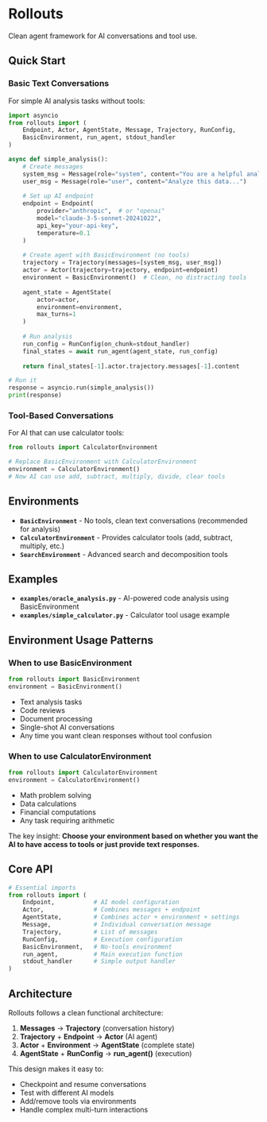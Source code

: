 # Rollouts

Clean agent framework for AI conversations and tool use.

## Quick Start

### Basic Text Conversations

For simple AI analysis tasks without tools:

```python
import asyncio
from rollouts import (
    Endpoint, Actor, AgentState, Message, Trajectory, RunConfig,
    BasicEnvironment, run_agent, stdout_handler
)

async def simple_analysis():
    # Create messages
    system_msg = Message(role="system", content="You are a helpful analyst.")
    user_msg = Message(role="user", content="Analyze this data...")
    
    # Set up AI endpoint
    endpoint = Endpoint(
        provider="anthropic",  # or "openai"
        model="claude-3-5-sonnet-20241022",
        api_key="your-api-key",
        temperature=0.1
    )
    
    # Create agent with BasicEnvironment (no tools)
    trajectory = Trajectory(messages=[system_msg, user_msg])
    actor = Actor(trajectory=trajectory, endpoint=endpoint)
    environment = BasicEnvironment()  # Clean, no distracting tools
    
    agent_state = AgentState(
        actor=actor,
        environment=environment,
        max_turns=1
    )
    
    # Run analysis
    run_config = RunConfig(on_chunk=stdout_handler)
    final_states = await run_agent(agent_state, run_config)
    
    return final_states[-1].actor.trajectory.messages[-1].content

# Run it
response = asyncio.run(simple_analysis())
print(response)
```

### Tool-Based Conversations

For AI that can use calculator tools:

```python
from rollouts import CalculatorEnvironment

# Replace BasicEnvironment with CalculatorEnvironment
environment = CalculatorEnvironment()
# Now AI can use add, subtract, multiply, divide, clear tools
```

## Environments

- **`BasicEnvironment`** - No tools, clean text conversations (recommended for analysis)
- **`CalculatorEnvironment`** - Provides calculator tools (add, subtract, multiply, etc.)
- **`SearchEnvironment`** - Advanced search and decomposition tools

## Examples

- **`examples/oracle_analysis.py`** - AI-powered code analysis using BasicEnvironment
- **`examples/simple_calculator.py`** - Calculator tool usage example

## Environment Usage Patterns

### When to use BasicEnvironment
```python
from rollouts import BasicEnvironment
environment = BasicEnvironment()
```
- Text analysis tasks
- Code reviews
- Document processing
- Single-shot AI conversations
- Any time you want clean responses without tool confusion

### When to use CalculatorEnvironment
```python
from rollouts import CalculatorEnvironment
environment = CalculatorEnvironment()
```
- Math problem solving
- Data calculations
- Financial computations
- Any task requiring arithmetic

The key insight: **Choose your environment based on whether you want the AI to have access to tools or just provide text responses.**

## Core API

```python
# Essential imports
from rollouts import (
    Endpoint,           # AI model configuration
    Actor,              # Combines messages + endpoint  
    AgentState,         # Combines actor + environment + settings
    Message,            # Individual conversation message
    Trajectory,         # List of messages
    RunConfig,          # Execution configuration
    BasicEnvironment,   # No-tools environment
    run_agent,          # Main execution function
    stdout_handler      # Simple output handler
)
```

## Architecture

Rollouts follows a clean functional architecture:

1. **Messages** → **Trajectory** (conversation history)
2. **Trajectory** + **Endpoint** → **Actor** (AI agent) 
3. **Actor** + **Environment** → **AgentState** (complete state)
4. **AgentState** + **RunConfig** → **run_agent()** (execution)

This design makes it easy to:
- Checkpoint and resume conversations
- Test with different AI models
- Add/remove tools via environments
- Handle complex multi-turn interactions